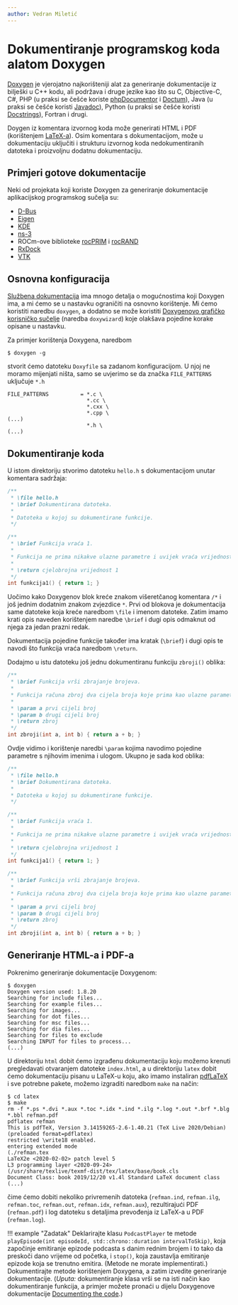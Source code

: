 ```yaml
---
author: Vedran Miletić
---
```


# Dokumentiranje programskog koda alatom Doxygen

[Doxygen](https://www.doxygen.nl/) je vjerojatno najkorišteniji alat za generiranje dokumentacije iz bilješki u C++ kodu, ali podržava i druge jezike kao što su C, Objective-C, C#, PHP (u praksi se češće koriste [phpDocumentor](https://phpdoc.org/) i [Doctum](https://doctum.long-term.support/)), Java (u praksi se češće koristi [Javadoc](https://www.oracle.com/java/technologies/javase/javadoc.html)), Python (u praksi se češće koristi [Docstrings](https://www.python.org/dev/peps/pep-0257/)), Fortran i drugi.

Doygen iz komentara izvornog koda može generirati HTML i PDF (korištenjem [LaTeX-a](https://www.latex-project.org/)). Osim komentara s dokumentacijom, može u dokumentaciju uključiti i strukturu izvornog koda nedokumentiranih datoteka i proizvoljnu dodatnu dokumentaciju.

## Primjeri gotove dokumentacije

Neki od projekata koji koriste Doxygen za generiranje dokumentacije aplikacijskog programskog sučelja su:

- [D-Bus](https://dbus.freedesktop.org/doc/api/html/)
- [Eigen](https://eigen.tuxfamily.org/dox/)
- [KDE](https://api.kde.org/)
- [ns-3](https://www.nsnam.org/docs/doxygen/)
- ROCm-ove biblioteke [rocPRIM](https://codedocs.xyz/ROCmSoftwarePlatform/rocRAND/) i [rocRAND](https://codedocs.xyz/ROCmSoftwarePlatform/rocRAND/)
- [RxDock](https://rxdock.gitlab.io/api-documentation/devel/html/)
- [VTK](https://vtk.org/doc/nightly/html/)

## Osnovna konfiguracija

[Službena dokumentacija](https://www.doxygen.nl/manual/) ima mnogo detalja o mogućnostima koji Doxygen ima, a mi ćemo se u nastavku ograničiti na osnovno korištenje. Mi ćemo koristiti naredbu `doxygen`, a dodatno se može koristiti [Doxygenovo grafičko korisničko sučelje](https://www.doxygen.nl/manual/doxywizard_usage.html) (naredba `doxywizard`) koje olakšava pojedine korake opisane u nastavku.

Za primjer korištenja Doxygena, naredbom

``` shell
$ doxygen -g
```

stvorit ćemo datoteku `Doxyfile` sa zadanom konfiguracijom. U njoj ne moramo mijenjati ništa, samo se uvjerimo se da značka `FILE_PATTERNS` uključuje `*.h`

```
FILE_PATTERNS          = *.c \
                         *.cc \
                         *.cxx \
                         *.cpp \
(...)
                         *.h \
(...)
```

## Dokumentiranje koda

U istom direktoriju stvorimo datoteku `hello.h` s dokumentacijom unutar komentara sadržaja:

``` c++
/**
 * \file hello.h
 * \brief Dokumentirana datoteka.
 *
 * Datoteka u kojoj su dokumentirane funkcije.
 */

/**
 * \brief Funkcija vraća 1.
 *
 * Funkcija ne prima nikakve ulazne parametre i uvijek vraća vrijednost 1.
 *
 * \return cjelobrojna vrijednost 1
 */
int funkcija1() { return 1; }
```

Uočimo kako Doxygenov blok kreće znakom višeretčanog komentara `/*` i još jednim dodatnim znakom zvjezdice `*`. Prvi od blokova je dokumentacija same datoteke koja kreće naredbom `\file` i imenom datoteke. Zatim imamo krati opis naveden korištenjem naredbe `\brief` i dugi opis odmaknut od njega za jedan prazni redak.

Dokumentacija pojedine funkcije također ima kratak (`\brief`) i dugi opis te navodi što funkcija vraća naredbom `\return`.

Dodajmo u istu datoteku još jednu dokumentiranu funkciju `zbroji()` oblika:

``` c++
/**
 * \brief Funkcija vrši zbrajanje brojeva.
 *
 * Funkcija računa zbroj dva cijela broja koje prima kao ulazne parametre.
 *
 * \param a prvi cijeli broj
 * \param b drugi cijeli broj
 * \return zbroj
 */
int zbroji(int a, int b) { return a + b; }
```

Ovdje vidimo i korištenje naredbi `\param` kojima navodimo pojedine parametre s njihovim imenima i ulogom. Ukupno je sada kod oblika:

``` c++
/**
 * \file hello.h
 * \brief Dokumentirana datoteka.
 *
 * Datoteka u kojoj su dokumentirane funkcije.
 */

/**
 * \brief Funkcija vraća 1.
 *
 * Funkcija ne prima nikakve ulazne parametre i uvijek vraća vrijednost 1.
 *
 * \return cjelobrojna vrijednost 1
 */
int funkcija1() { return 1; }

/**
 * \brief Funkcija vrši zbrajanje brojeva.
 *
 * Funkcija računa zbroj dva cijela broja koje prima kao ulazne parametre.
 *
 * \param a prvi cijeli broj
 * \param b drugi cijeli broj
 * \return zbroj
 */
int zbroji(int a, int b) { return a + b; }
```

## Generiranje HTML-a i PDF-a

Pokrenimo generiranje dokumentacije Doxygenom:

``` shell
$ doxygen
Doxygen version used: 1.8.20
Searching for include files...
Searching for example files...
Searching for images...
Searching for dot files...
Searching for msc files...
Searching for dia files...
Searching for files to exclude
Searching INPUT for files to process...
(...)
```

U direktoriju `html` dobit ćemo izgrađenu dokumentaciju koju možemo krenuti pregledavati otvaranjem datoteke `index.html`, a u direktoriju `latex` dobit ćemo dokumentaciju pisanu u LaTeX-u koju, ako imamo instaliran [pdfLaTeX](https://www.tug.org/applications/pdftex/) i sve potrebne pakete, možemo izgraditi naredbom `make` na način:

``` shell
$ cd latex
$ make
rm -f *.ps *.dvi *.aux *.toc *.idx *.ind *.ilg *.log *.out *.brf *.blg *.bbl refman.pdf
pdflatex refman
This is pdfTeX, Version 3.14159265-2.6-1.40.21 (TeX Live 2020/Debian) (preloaded format=pdflatex)
restricted \write18 enabled.
entering extended mode
(./refman.tex
LaTeX2e <2020-02-02> patch level 5
L3 programming layer <2020-09-24>
(/usr/share/texlive/texmf-dist/tex/latex/base/book.cls
Document Class: book 2019/12/20 v1.4l Standard LaTeX document class
(...)
```

čime ćemo dobiti nekoliko privremenih datoteka (`refman.ind`, `refman.ilg`, `refman.toc`, `refman.out`, `refman.idx`, `refman.aux`), rezultirajući PDF (`refman.pdf`) i log datoteku s detaljima prevođenja iz LaTeX-a u PDF (`refman.log`).

!!! example "Zadatak"
    Deklarirajte klasu `PodcastPlayer` te metode `playEpisode(int episodeId, std::chrono::duration intervalToSkip)`, koja započinje emitiranje epizode podcasta s danim rednim brojem i to tako da preskoči dano vrijeme od početka, i `stop()`, koja zaustavlja emitiranje epizode koja se trenutno emitira. (Metode ne morate implementirati.) Dokumentirajte metode korištenjem Doxygena, a zatim izvedite generiranje dokumentacije. (*Uputa:* dokumentiranje klasa vrši se na isti način kao dokumentiranje funkcija, a primjer možete pronaći u dijelu Doxygenove dokumentacije [Documenting the code](https://www.doxygen.nl/manual/docblocks.html).)
